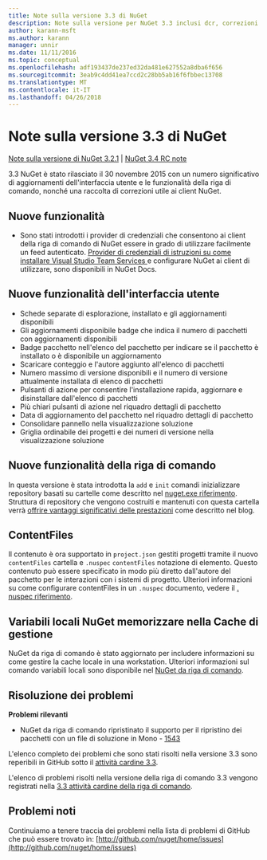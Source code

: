 ```yaml
---
title: Note sulla versione 3.3 di NuGet
description: Note sulla versione per NuGet 3.3 inclusi dcr, correzioni di bug, le funzionalità aggiunte e problemi noti.
author: karann-msft
ms.author: karann
manager: unnir
ms.date: 11/11/2016
ms.topic: conceptual
ms.openlocfilehash: adf193437de237ed32da481e627552a8dba6f656
ms.sourcegitcommit: 3eab9c4dd41ea7ccd2c28bb5ab16f6fbbec13708
ms.translationtype: MT
ms.contentlocale: it-IT
ms.lasthandoff: 04/26/2018
---
```

# <a name="nuget-33-release-notes"></a>Note sulla versione 3.3 di NuGet

[Note sulla versione di NuGet 3.2.1](../release-notes/nuget-3.2.1.md) | [NuGet 3.4 RC note](../release-notes/nuget-3.4-RC.md)

3.3 NuGet è stato rilasciato il 30 novembre 2015 con un numero significativo di aggiornamenti dell'interfaccia utente e le funzionalità della riga di comando, nonché una raccolta di correzioni utile ai client NuGet.

## <a name="new-features"></a>Nuove funzionalità

* Sono stati introdotti i provider di credenziali che consentono ai client della riga di comando di NuGet essere in grado di utilizzare facilmente un feed autenticato. [Provider di credenziali di istruzioni su come installare Visual Studio Team Services ](../api/nuget-exe-credential-providers.md) e configurare NuGet ai client di utilizzare, sono disponibili in NuGet Docs.

## <a name="new-user-interface-features"></a>Nuove funzionalità dell'interfaccia utente

* Schede separate di esplorazione, installato e gli aggiornamenti disponibili
* Gli aggiornamenti disponibile badge che indica il numero di pacchetti con aggiornamenti disponibili
* Badge pacchetto nell'elenco del pacchetto per indicare se il pacchetto è installato o è disponibile un aggiornamento
* Scaricare conteggio e l'autore aggiunto all'elenco di pacchetti
* Numero massimo di versione disponibili e il numero di versione attualmente installata di elenco di pacchetti
* Pulsanti di azione per consentire l'installazione rapida, aggiornare e disinstallare dall'elenco di pacchetti
* Più chiari pulsanti di azione nel riquadro dettagli di pacchetto
* Data di aggiornamento del pacchetto nel riquadro dettagli di pacchetto
* Consolidare pannello nella visualizzazione soluzione
* Griglia ordinabile dei progetti e dei numeri di versione nella visualizzazione soluzione

## <a name="new-command-line-features"></a>Nuove funzionalità della riga di comando

In questa versione è stata introdotta la `add` e `init` comandi inizializzare repository basati su cartelle come descritto nel [nuget.exe riferimento](../tools/nuget-exe-cli-reference.md). Struttura di repository che vengono costruiti e mantenuti con questa cartella verrà [offrire vantaggi significativi delle prestazioni](http://blog.nuget.org/20150922/Accelerate-Package-Source.html) come descritto nel blog.

## <a name="contentfiles"></a>ContentFiles

Il contenuto è ora supportato in `project.json` gestiti progetti tramite il nuovo `contentFiles` cartella e `.nuspec` `contentFiles` notazione di elemento.  Questo contenuto può essere specificato in modo più diretto dall'autore del pacchetto per le interazioni con i sistemi di progetto.  Ulteriori informazioni su come configurare contentFiles in un `.nuspec` documento, vedere il [. nuspec riferimento](../reference/nuspec.md).

## <a name="nuget-locals-cache-management"></a>Variabili locali NuGet memorizzare nella Cache di gestione

NuGet da riga di comando è stato aggiornato per includere informazioni su come gestire la cache locale in una workstation.  Ulteriori informazioni sul comando variabili locali sono disponibile nel [NuGet da riga di comando](../tools/cli-ref-locals.md).

## <a name="fixed-issues"></a>Risoluzione dei problemi

**Problemi rilevanti**

* NuGet da riga di comando ripristinato il supporto per il ripristino dei pacchetti con un file di soluzione in Mono - [1543](https://github.com/NuGet/Home/issues/1543)

L'elenco completo dei problemi che sono stati risolti nella versione 3.3 sono reperibili in GitHub sotto il [attività cardine 3.3](https://github.com/NuGet/Home/issues?q=is%3Aissue+milestone%3A3.3.0+is%3Aclosed).

L'elenco di problemi risolti nella versione della riga di comando 3.3 vengono registrati nella [3.3 attività cardine della riga di comando](https://github.com/NuGet/Home/issues?q=is%3Aissue+is%3Aclosed+milestone%3A3.3.0-commandline).

## <a name="known-issues"></a>Problemi noti

Continuiamo a tenere traccia dei problemi nella lista di problemi di GitHub che può essere trovato in: [http://github.com/nuget/home/issues](http://github.com/nuget/home/issues)
